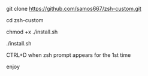 git clone https://github.com/samos667/zsh-custom.git

cd zsh-custom

chmod +x ./install.sh

./install.sh

CTRL+D when zsh prompt appears for the 1st time

enjoy
